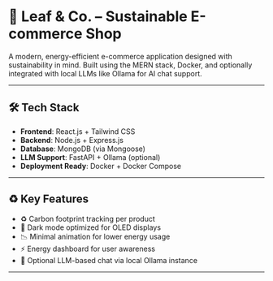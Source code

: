 # 🌿 Leaf & Co. – Sustainable E-commerce Shop

A modern, energy-efficient e-commerce application designed with sustainability in mind. Built using the MERN stack, Docker, and optionally integrated with local LLMs like Ollama for AI chat support.

---

## 🛠️ Tech Stack

- **Frontend**: React.js + Tailwind CSS
- **Backend**: Node.js + Express.js
- **Database**: MongoDB (via Mongoose)
- **LLM Support**: FastAPI + Ollama (optional)
- **Deployment Ready**: Docker + Docker Compose

---

## ♻️ Key Features

- ♻️ Carbon footprint tracking per product
- 🌙 Dark mode optimized for OLED displays
- 📉 Minimal animation for lower energy usage
- ⚡ Energy dashboard for user awareness
- 🧠 Optional LLM-based chat via local Ollama instance

---

